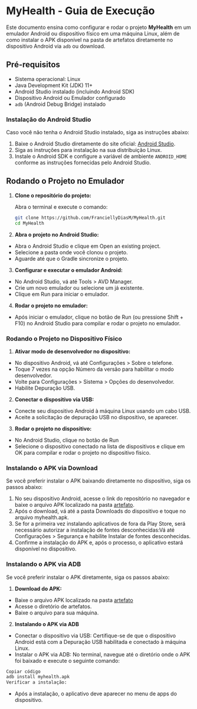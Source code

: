 # MyHealth - Guia de Execução

Este documento ensina como configurar e rodar o projeto **MyHealth** em um emulador Android ou dispositivo físico em uma máquina Linux, além de como instalar o APK disponível na pasta de artefatos diretamente no dispositivo Android via `adb` ou download.

## Pré-requisitos

- Sistema operacional: Linux
- Java Development Kit (JDK) 11+
- Android Studio instalado (incluindo Android SDK)
- Dispositivo Android ou Emulador configurado
- `adb` (Android Debug Bridge) instalado

### Instalação do Android Studio

Caso você não tenha o Android Studio instalado, siga as instruções abaixo:

1. Baixe o Android Studio diretamente do site oficial: [Android Studio](https://developer.android.com/studio).
2. Siga as instruções para instalação na sua distribuição Linux.
3. Instale o Android SDK e configure a variável de ambiente `ANDROID_HOME` conforme as instruções fornecidas pelo Android Studio.

## Rodando o Projeto no Emulador

1. **Clone o repositório do projeto:**

   Abra o terminal e execute o comando:

   ```bash
   git clone https://github.com/FranciellyDiasM/MyHealth.git
   cd MyHealth
   ```

2. **Abra o projeto no Android Studio:**
- Abra o Android Studio e clique em Open an existing project.
- Selecione a pasta onde você clonou o projeto.
- Aguarde até que o Gradle sincronize o projeto.

3. **Configurar e executar o emulador Android:**
- No Android Studio, vá até Tools > AVD Manager.
- Crie um novo emulador ou selecione um já existente.
- Clique em Run para iniciar o emulador.

4. **Rodar o projeto no emulador:**
- Após iniciar o emulador, clique no botão de Run (ou pressione Shift + F10) no Android Studio para compilar e rodar o projeto no emulador.

### Rodando o Projeto no Dispositivo Físico
1. **Ativar modo de desenvolvedor no dispositivo:**

- No dispositivo Android, vá até Configurações > Sobre o telefone.
- Toque 7 vezes na opção Número da versão para habilitar o modo desenvolvedor.
- Volte para Configurações > Sistema > Opções do desenvolvedor.
- Habilite Depuração USB.

2. **Conectar o dispositivo via USB:**

- Conecte seu dispositivo Android à máquina Linux usando um cabo USB.
- Aceite a solicitação de depuração USB no dispositivo, se aparecer.

3. **Rodar o projeto no dispositivo:**

- No Android Studio, clique no botão de Run
- Selecione o dispositivo conectado na lista de dispositivos e clique em OK para compilar e rodar o projeto no dispositivo físico.

### Instalando o APK via Download

Se você preferir instalar o APK baixando diretamente no dispositivo, siga os passos abaixo:

1. No seu dispositivo Android, acesse o link do repositório no navegador e baixe o arquivo APK localizado na pasta [artefato](https://github.com/FranciellyDiasM/MyHealth/tree/main/artefato).
2. Após o download, vá até a pasta Downloads do dispositivo e toque no arquivo myhealth.apk.
3. Se for a primeira vez instalando aplicativos de fora da Play Store, será necessário autorizar a instalação de fontes desconhecidas:Vá até Configurações > Segurança e habilite Instalar de fontes desconhecidas.
4. Confirme a instalação do APK e, após o processo, o aplicativo estará disponível no dispositivo.

### Instalando o APK via ADB
Se você preferir instalar o APK diretamente, siga os passos abaixo:

1. **Download do APK:**
- Baixe o arquivo APK localizado na pasta [artefato](https://github.com/FranciellyDiasM/MyHealth/tree/main/artefato)
- Acesse o diretório de artefatos.
- Baixe o arquivo para sua máquina.

2. **Instalando o APK via ADB**
- Conectar o dispositivo via USB: Certifique-se de que o dispositivo Android está com a Depuração USB habilitada e conectado à máquina Linux.
- Instalar o APK via ADB: No terminal, navegue até o diretório onde o APK foi baixado e execute o seguinte comando:
```bash
Copiar código
adb install myhealth.apk
Verificar a instalação:
```
- Após a instalação, o aplicativo deve aparecer no menu de apps do dispositivo.


